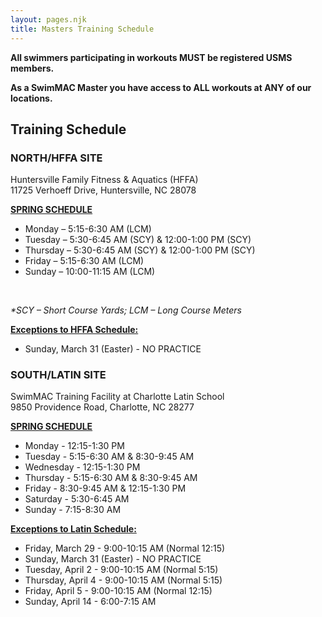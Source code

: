 ```yaml
---
layout: pages.njk
title: Masters Training Schedule
---
```

<div class="bg-gray-100 p-6 my-6 text-center" markdown="1">

**<p>All swimmers participating in workouts MUST be registered USMS members.** </p>**<p>As a SwimMAC Master you have access to ALL workouts at ANY of our locations.</p>**

</div>

<h2 class="separator-center">Training Schedule</h2>

<div class="flex flex-wrap -mx-4" markdown="1">
<div class="w-full md:w-1/2 p-4" markdown="1">

### NORTH/HFFA SITE

<p>Huntersville Family Fitness & Aquatics (HFFA)<br>11725 Verhoeff Drive, Huntersville, NC 28078</p>

<span style="text-decoration: underline;"><strong>SPRING SCHEDULE</strong></span>

<ul>

<li>Monday – 5:15-6:30 AM (LCM)

<li>Tuesday – 5:30-6:45 AM (SCY) & 12:00-1:00 PM (SCY)

<li>Thursday – 5:30-6:45 AM (SCY) & 12:00-1:00 PM (SCY)

<li>Friday – 5:15-6:30 AM (LCM)

<li>Sunday – 10:00-11:15 AM (LCM)

</ul>

<br>

*\*SCY – Short Course Yards; LCM – Long Course Meters*

<div class="bg-gray-100 p-6 my-6 text-left" markdown="1">

<span style="text-decoration: underline;"><strong>Exceptions to HFFA Schedule:</strong></span>

<ul>

<li>Sunday, March 31 (Easter) - NO PRACTICE

</ul>

</div>

</div>

<div class="w-full md:w-1/2 p-4" markdown="1">

### SOUTH/LATIN SITE

<p>SwimMAC Training Facility at Charlotte Latin School<br>9850 Providence Road, Charlotte, NC 28277</p>

<span style="text-decoration: underline;"><strong>SPRING SCHEDULE</strong></span>

<ul>

<li>Monday - 12:15-1:30 PM

<li>Tuesday - 5:15-6:30 AM & 8:30-9:45 AM

<li>Wednesday - 12:15-1:30 PM

<li>Thursday - 5:15-6:30 AM & 8:30-9:45 AM

<li>Friday - 8:30-9:45 AM & 12:15-1:30 PM

<li>Saturday - 5:30-6:45 AM

<li>Sunday - 7:15-8:30 AM

</ul>

<div class="bg-gray-100 p-6 my-6 text-left" markdown="1">

<span style="text-decoration: underline;"><strong>Exceptions to Latin Schedule:</strong></span>

<ul>

<li>Friday, March 29 - 9:00-10:15 AM (Normal 12:15)

<li>Sunday, March 31 (Easter) - NO PRACTICE

<li>Tuesday, April 2 - 9:00-10:15 AM (Normal 5:15)

<li>Thursday, April 4 - 9:00-10:15 AM (Normal 5:15)

<li>Friday, April 5 - 9:00-10:15 AM (Normal 12:15)

<li>Sunday, April 14 - 6:00-7:15 AM

</ul>

</div>

</div>

</div>